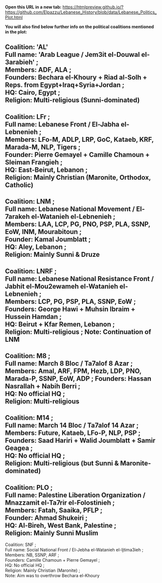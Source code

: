 **Open this URL in a new tab:** 
https://htmlpreview.github.io/?https://github.com/Elpazzu/Lebanese_History/blob/data/Lebanese_Politics_Plot.html

**You will also find below further info on the political coalitions mentioned in the plot:**

Coalition: 'AL'  
Full name: 'Arab League / Jem3it el-Douwal el-3arabieh' ;  
Members: ADF, ALA ;  
Founders: Bechara el-Khoury + Riad al-Solh + Reps. from Egypt+Iraq+Syria+Jordan ;  
HQ: Cairo, Egypt ;  
Religion: Multi-religious (Sunni-dominated)  
---------------------------------------------------------------------------------
Coalition: LFr ;  
Full name: Lebanese Front / El-Jabha el-Lebnenieh ;  
Members: LFo-M, ADLP, LRP, GoC, Kataeb, KRF, Marada-M, NLP, Tigers ;  
Founder: Pierre Gemayel + Camille Chamoun + Sleiman Frangieh ;  
HQ: East-Beirut, Lebanon ;  
Religion: Mainly Christian (Maronite, Orthodox, Catholic)  
---------------------------------------------------------------------------------
Coalition: LNM ;  
Full name: Lebanese National Movement / El-7arakeh el-Watanieh el-Lebnenieh ;  
Members: LAA, LCP, PG, PNO, PSP, PLA, SSNP, EoW, INM, Mourabitoun ;  
Founder: Kamal Joumblatt ;  
HQ: Aley, Lebanon ;  
Religion: Mainly Sunni & Druze  
---------------------------------------------------------------------------------
Coalition: LNRF ;  
Full name: Lebanese National Resistance Front / Jabhit el-Mou2ewameh el-Watanieh el-Lebnenieh ;  
Members: LCP, PG, PSP, PLA, SSNP, EoW ;  
Founders: George Hawi + Muhsin Ibraim + Hussein Hamdan ;  
HQ: Beirut + Kfar Remen, Lebanon ;  
Religion: Multi-religious ; Note: Continuation of LNM  
---------------------------------------------------------------------------------
Coalition: M8 ;  
Full name: March 8 Bloc / Ta7alof 8 Azar ;  
Members: Amal, ARF, FPM, Hezb, LDP, PNO, Marada-P, SSNP, EoW, ADP ;
Founders: Hassan Nasrallah + Nabih Berri ;  
HQ: No official HQ ;  
Religion: Multi-religious  
---------------------------------------------------------------------------------
Coalition: M14 ;  
Full name: March 14 Bloc / Ta7alof 14 Azar ;  
Members: Future, Kataeb, LFo-P, NLP, PSP ;  
Founders: Saad Hariri + Walid Joumblatt + Samir Geagea ;  
HQ: No official HQ ;  
Religion: Multi-religious (but Sunni & Maronite-dominated)  
---------------------------------------------------------------------------------
Coalition: PLO ;  
Full name: Palestine Liberation Organization / Mnazzamit el-Ta7rir el-Folostinieh ;  
Members: Fatah, Saaika, PFLP ;  
Founder: Ahmad Shukeiri ;  
HQ: Al-Bireh, West Bank, Palestine ;  
Religion: Mainly Sunni Muslim  
---------------------------------------------------------------------------------
Coalition: SNF ;  
Full name: Social National Front / El-Jebha el-Watanieh el-Ijtima3ieh ;  
Members: NB, SSNP, ARF ;  
Founders: Camille Chamoun + Pierre Gemayel ;  
HQ: No official HQ ;  
Religion: Mainly Christian (Maronite) ;  
Note: Aim was to overthrow Bechara el-Khoury
